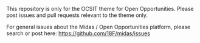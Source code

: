 This repository is only for the OCSIT theme for Open Opportunities. Please post issues and pull requests relevant to the theme only.

For general issues about the Midas / Open Opportunities platform, please search or post here: https://github.com/18F/midas/issues
